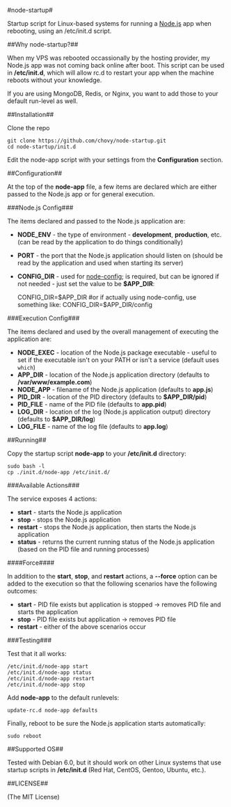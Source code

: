 #node-startup#

Startup script for Linux-based systems for running a [Node.js](http://nodejs.org/) app when rebooting, using an /etc/init.d script.

##Why node-startup?##

When my VPS was rebooted occassionally by the hosting provider, my Node.js app was not coming back online after boot. This script can be used in **/etc/init.d**, which will allow rc.d to restart your app when the machine reboots without your knowledge.

If you are using MongoDB, Redis, or Nginx, you want to add those to your default run-level as well.

##Installation##

Clone the repo

    git clone https://github.com/chovy/node-startup.git
    cd node-startup/init.d

Edit the node-app script with your settings from the **Configuration** section.

##Configuration##

At the top of the **node-app** file, a few items are declared which are either passed to the Node.js app or for general execution.

###Node.js Config###

The items declared and passed to the Node.js application are:

- **NODE_ENV** - the type of environment - **development**, **production**, etc. (can be read by the application to do things conditionally)
- **PORT** - the port that the Node.js application should listen on (should be read by the application and used when starting its server)
- **CONFIG_DIR** - used for [node-config](https://github.com/lorenwest/node-config); is required, but can be ignored if not needed - just set the value to be **$APP_DIR**:

    CONFIG_DIR=$APP_DIR
    #or if actually using node-config, use something like:
    CONFIG_DIR=$APP_DIR/config

###Execution Config###

The items declared and used by the overall management of executing the application are:

- **NODE_EXEC** - location of the Node.js package executable - useful to set if the executable isn't on your PATH or isn't a service (default uses `which`)
- **APP_DIR** - location of the Node.js application directory (defaults to **/var/www/example.com**)
- **NODE_APP** - filename of the Node.js application (defaults to **app.js**)
- **PID_DIR** - location of the PID directory (defaults to **$APP_DIR/pid**)
- **PID_FILE** - name of the PID file (defaults to **app.pid**)
- **LOG_DIR** - location of the log (Node.js application output) directory (defaults to **$APP_DIR/log**)
- **LOG_FILE** - name of the log file (defaults to **app.log**)

##Running##
	
Copy the startup script **node-app** to your **/etc/init.d** directory:

    sudo bash -l
    cp ./init.d/node-app /etc/init.d/

###Available Actions###

The service exposes 4 actions:

- **start** - starts the Node.js application
- **stop** - stops the Node.js application
- **restart** - stops the Node.js application, then starts the Node.js application
- **status** - returns the current running status of the Node.js application (based on the PID file and running processes)

####Force####

In addition to the **start**, **stop**, and **restart** actions, a **--force** option can be added to the execution so that the following scenarios have the following outcomes:

- **start** - PID file exists but application is stopped -> removes PID file and starts the application
- **stop** - PID file exists but application -> removes PID file
- **restart** - either of the above scenarios occur

###Testing###

Test that it all works:

    /etc/init.d/node-app start
    /etc/init.d/node-app status
    /etc/init.d/node-app restart
    /etc/init.d/node-app stop

Add **node-app** to the default runlevels:

    update-rc.d node-app defaults

Finally, reboot to be sure the Node.js application starts automatically:

    sudo reboot

##Supported OS##

Tested with Debian 6.0, but it should work on other Linux systems that use startup scripts in **/etc/init.d** (Red Hat, CentOS, Gentoo, Ubuntu, etc.).

##LICENSE##

(The MIT License)
